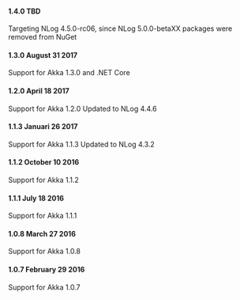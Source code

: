 #### 1.4.0 TBD ####

Targeting NLog 4.5.0-rc06, since NLog 5.0.0-betaXX packages were removed from NuGet

#### 1.3.0 August 31 2017 ####

Support for Akka 1.3.0 and .NET Core

#### 1.2.0 April 18 2017 ####

Support for Akka 1.2.0
Updated to NLog 4.4.6

#### 1.1.3 Januari 26 2017 ####

Support for Akka 1.1.3
Updated to NLog 4.3.2

#### 1.1.2 October 10 2016 ####

Support for Akka 1.1.2

#### 1.1.1 July 18 2016 ####

Support for Akka 1.1.1

#### 1.0.8 March 27 2016 ####

Support for Akka 1.0.8

#### 1.0.7 February 29 2016 ####

Support for Akka 1.0.7
